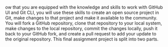 ow that you are equipped with the knowledge and skills to work with GitHub UI and Git CLI, you will use these skills to create an open source project in Git, make changes to that project and make it available to the community. You will fork a GitHub repository, clone that repository to your local system, make changes to the local repository, commit the changes locally, push it back to your GitHub fork, and create a pull request to add your update to the original repository. This final assignment project is split into two parts.

